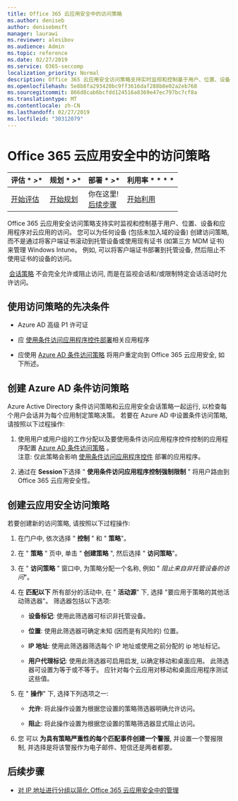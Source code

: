```yaml
---
title: Office 365 云应用安全中的访问策略
ms.author: deniseb
author: denisebmsft
manager: laurawi
ms.reviewer: alesibov
ms.audience: Admin
ms.topic: reference
ms.date: 02/27/2019
ms.service: O365-seccomp
localization_priority: Normal
description: Office 365 云应用安全访问策略支持实时监视和控制基于用户、位置、设备和应用程序对云应用的访问。 您可以为任何设备 (包括未加入域的设备) 创建访问策略, 而不是通过将客户端证书滚动到托管设备或使用现有证书 (如第三方 MDM 证书) 来管理 Windows Intune。 例如, 可以将客户端证书部署到托管设备, 然后阻止不使用证书的设备的访问。
ms.openlocfilehash: 5e8b8fa293420bc9ff3616daf288b8e02a2eb768
ms.sourcegitcommit: 866d8cab6bcfdd124516a8369e47ec797bc7cf8a
ms.translationtype: MT
ms.contentlocale: zh-CN
ms.lasthandoff: 02/27/2019
ms.locfileid: "30312079"
---
```

# <a name="access-policies-in-office-365-cloud-app-security"></a>Office 365 云应用安全中的访问策略

|评估 * *\>**|规划 * *\>**|部署 * *\>**|利用率 * * * *|
|:-----|:-----|:-----|:-----|
|[开始评估](office-365-cas-overview.md) <br/> |[开始规划](get-ready-for-office-365-cas.md) <br/> |你在这里!  <br/> [后续步骤](group-your-ip-addresses-in-ocas.md) <br/> |[开始利用](utilization-activities-for-ocas.md) <br/> |

Office 365 云应用安全访问策略支持实时监视和控制基于用户、位置、设备和应用程序对云应用的访问。 您可以为任何设备 (包括未加入域的设备) 创建访问策略, 而不是通过将客户端证书滚动到托管设备或使用现有证书 (如第三方 MDM 证书) 来管理 Windows Intune。 例如, 可以将客户端证书部署到托管设备, 然后阻止不使用证书的设备的访问。

 [会话策略](ocas-session-policies.md) 不会完全允许或阻止访问, 而是在监视会话和/或限制特定会话活动时允许访问。

## <a name="prerequisites-to-using-access-policies"></a>使用访问策略的先决条件

- Azure AD 高级 P1 许可证

- 应 [使用条件访问应用程序控件部署](https://docs.microsoft.com/en-us/cloud-app-security/proxy-deployment-aad)相关应用程序

- 应使用 [Azure AD 条件访问策略](https://docs.microsoft.com/azure/active-directory/active-directory-conditional-access-azure-portal) 将用户重定向到 Office 365 云应用安全, 如下所述。

## <a name="create-an-azure-ad-conditional-access-policy"></a>创建 Azure AD 条件访问策略

Azure Active Directory 条件访问策略和云应用安全会话策略一起运行, 以检查每个用户会话并为每个应用制定策略决策。 若要在 Azure AD 中设置条件访问策略, 请按照以下过程操作:

1. 使用用户或用户组的工作分配以及要使用条件访问应用程序控件控制的应用程序配置 [Azure AD 条件访问策略](https://docs.microsoft.com/azure/active-directory/active-directory-conditional-access-azure-portal) 。<br>注意: 仅此策略会影响 [使用条件访问应用程序控件](https://docs.microsoft.com/cloud-app-security/proxy-deployment-aad) 部署的应用程序。

2. 通过在 **Session**下选择 " **使用条件访问应用程序控制强制限制** " 将用户路由到 Office 365 云应用安全性。

## <a name="create-a-cloud-app-security-access-policy"></a>创建云应用安全访问策略

若要创建新的访问策略, 请按照以下过程操作:

1. 在门户中, 依次选择 " **控制** " 和 " **策略**"。

2. 在 " **策略** " 页中, 单击 " **创建策略** ", 然后选择 " **访问策略**"。

3. 在 " **访问策略** " 窗口中, 为策略分配一个名称, 例如 " *阻止来自非托管设备的访问*"。

4. 在 **匹配以下** 所有部分的活动中, 在 " **活动源**" 下, 选择 "要应用于策略的其他活动筛选器"。 筛选器包括以下选项:
    
    - **设备标记**: 使用此筛选器可标识非托管设备。
    
    - **位置**: 使用此筛选器可确定未知 (因而是有风险的) 位置。
    
    - **IP 地址**: 使用此筛选器筛选每个 IP 地址或使用之前分配的 ip 地址标记。
    
    - **用户代理标记**: 使用此筛选器可启用启发, 以确定移动和桌面应用。 此筛选器可设置为等于或不等于。 应针对每个云应用对移动和桌面应用程序测试这些值。

5. 在 " **操作**" 下, 选择下列选项之一:
    
    - **允许**: 将此操作设置为根据您设置的策略筛选器明确允许访问。
    
    - **阻止**: 将此操作设置为根据您设置的策略筛选器显式阻止访问。

6. 您 可以 **为具有策略严重性的每个匹配事件创建一个警报**, 并设置一个警报限制, 并选择是将该警报作为电子邮件、短信还是两者都要。

## <a name="next-steps"></a>后续步骤

- [对 IP 地址进行分组以简化 Office 365 云应用安全中的管理](group-your-ip-addresses-in-ocas.md)